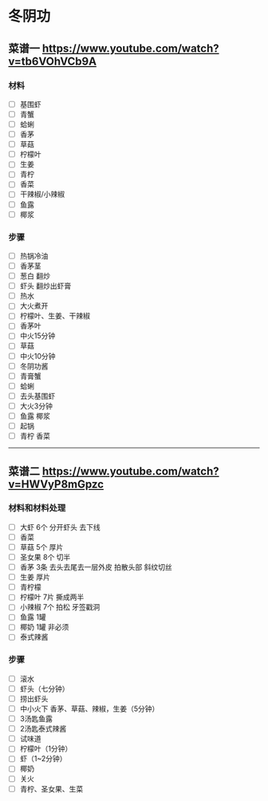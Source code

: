 # 冬阴功

## 菜谱一 https://www.youtube.com/watch?v=tb6VOhVCb9A

### 材料

- [ ] 基围虾
- [ ] 青蟹
- [ ] 蛤蜊
- [ ] 香茅
- [ ] 草菇
- [ ] 柠檬叶
- [ ] 生姜
- [ ] 青柠
- [ ] 香菜
- [ ] 干辣椒/小辣椒
- [ ] 鱼露
- [ ] 椰浆

### 步骤

- [ ] 热锅冷油
- [ ] 香茅茎
- [ ] 葱白 翻炒
- [ ] 虾头 翻炒出虾膏
- [ ] 热水
- [ ] 大火煮开
- [ ] 柠檬叶、生姜、干辣椒
- [ ] 香茅叶
- [ ] 中火15分钟
- [ ] 草菇
- [ ] 中火10分钟
- [ ] 冬阴功酱
- [ ] 青膏蟹
- [ ] 蛤蜊
- [ ] 去头基围虾
- [ ] 大火3分钟
- [ ] 鱼露 椰浆
- [ ] 起锅
- [ ] 青柠 香菜

---


## 菜谱二 https://www.youtube.com/watch?v=HWVyP8mGpzc

### 材料和材料处理

- [ ] 大虾 6个 分开虾头 去下线
- [ ] 香菜
- [ ] 草菇 5个 厚片
- [ ] 圣女果 8个  切半
- [ ] 香茅 3条 去头去尾去一层外皮 拍散头部 斜纹切丝
- [ ] 生姜 厚片
- [ ] 青柠檬
- [ ] 柠檬叶 7片 撕成两半
- [ ] 小辣椒 7个 拍松 牙签戳洞
- [ ] 鱼露 1罐
- [ ] 椰奶 1罐 非必须
- [ ] 泰式辣酱

### 步骤

- [ ] 滚水
- [ ] 虾头（七分钟）
- [ ] 捞出虾头
- [ ] 中小火下 香茅、草菇、辣椒，生姜（5分钟）
- [ ] 3汤匙鱼露
- [ ] 2汤匙泰式辣酱
- [ ] 试味道
- [ ] 柠檬叶（1分钟）
- [ ] 虾（1~2分钟）
- [ ] 椰奶
- [ ] 关火
- [ ] 青柠、圣女果、生菜
